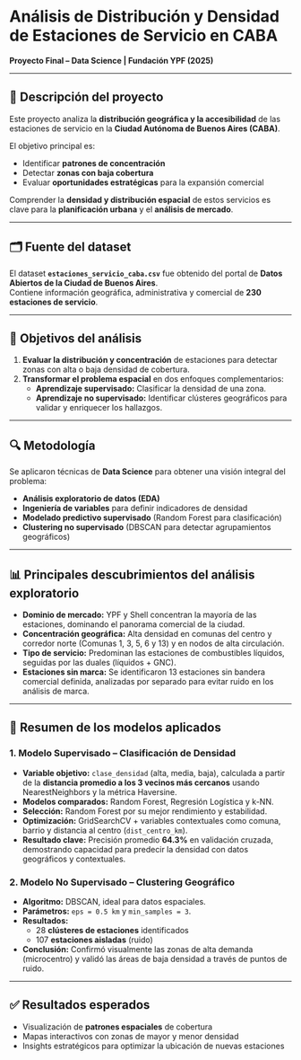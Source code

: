 # Análisis de Distribución y Densidad de Estaciones de Servicio en CABA  

**Proyecto Final – Data Science | Fundación YPF (2025)**  

---

## 📖 Descripción del proyecto  

Este proyecto analiza la **distribución geográfica y la accesibilidad** de las estaciones de servicio en la **Ciudad Autónoma de Buenos Aires (CABA)**.  

El objetivo principal es:  
- Identificar **patrones de concentración**  
- Detectar **zonas con baja cobertura**  
- Evaluar **oportunidades estratégicas** para la expansión comercial  

Comprender la **densidad y distribución espacial** de estos servicios es clave para la **planificación urbana** y el **análisis de mercado**.  

---

## 🗂 Fuente del dataset  

El dataset **`estaciones_servicio_caba.csv`** fue obtenido del portal de **Datos Abiertos de la Ciudad de Buenos Aires**.  
Contiene información geográfica, administrativa y comercial de **230 estaciones de servicio**.  

---

## 🎯 Objetivos del análisis  

1. **Evaluar la distribución y concentración** de estaciones para detectar zonas con alta o baja densidad de cobertura.  
2. **Transformar el problema espacial** en dos enfoques complementarios:  
   - **Aprendizaje supervisado:** Clasificar la densidad de una zona.  
   - **Aprendizaje no supervisado:** Identificar clústeres geográficos para validar y enriquecer los hallazgos.  

---

## 🔍 Metodología  

Se aplicaron técnicas de **Data Science** para obtener una visión integral del problema:  

- **Análisis exploratorio de datos (EDA)**  
- **Ingeniería de variables** para definir indicadores de densidad  
- **Modelado predictivo supervisado** (Random Forest para clasificación)  
- **Clustering no supervisado** (DBSCAN para detectar agrupamientos geográficos)  

---

## 📊 Principales descubrimientos del análisis exploratorio  

- **Dominio de mercado:** YPF y Shell concentran la mayoría de las estaciones, dominando el panorama comercial de la ciudad.  
- **Concentración geográfica:** Alta densidad en comunas del centro y corredor norte (Comunas 1, 3, 5, 6 y 13) y en nodos de alta circulación.  
- **Tipo de servicio:** Predominan las estaciones de combustibles líquidos, seguidas por las duales (líquidos + GNC).  
- **Estaciones sin marca:** Se identificaron 13 estaciones sin bandera comercial definida, analizadas por separado para evitar ruido en los análisis de marca.  

---

## 🤖 Resumen de los modelos aplicados  

### 1. Modelo Supervisado – Clasificación de Densidad  

- **Variable objetivo:** `clase_densidad` (alta, media, baja), calculada a partir de la **distancia promedio a los 3 vecinos más cercanos** usando NearestNeighbors y la métrica Haversine.  
- **Modelos comparados:** Random Forest, Regresión Logística y k-NN.  
- **Selección:** Random Forest por su mejor rendimiento y estabilidad.  
- **Optimización:** GridSearchCV + variables contextuales como comuna, barrio y distancia al centro (`dist_centro_km`).  
- **Resultado clave:** Precisión promedio **64.3%** en validación cruzada, demostrando capacidad para predecir la densidad con datos geográficos y contextuales.  

### 2. Modelo No Supervisado – Clustering Geográfico  

- **Algoritmo:** DBSCAN, ideal para datos espaciales.  
- **Parámetros:** `eps = 0.5 km` y `min_samples = 3`.  
- **Resultados:**  
  - 28 **clústeres de estaciones** identificados  
  - 107 **estaciones aisladas** (ruido)  
- **Conclusión:** Confirmó visualmente las zonas de alta demanda (microcentro) y validó las áreas de baja densidad a través de puntos de ruido.  

---

## ✅ Resultados esperados  

- Visualización de **patrones espaciales** de cobertura  
- Mapas interactivos con zonas de mayor y menor densidad  
- Insights estratégicos para optimizar la ubicación de nuevas estaciones  


